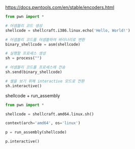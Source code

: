 https://docs.pwntools.com/en/stable/encoders.html

```python
from pwn import *

# 어셈블리 코드 생성
shellcode = shellcraft.i386.linux.echo('Hello, World!')

# 어셈블리 코드를 어셈블하여 바이너리로 변환
binary_shellcode = asm(shellcode)

# 실행할 프로세스 생성
sh = process("")

# 어셈블리 코드를 프로세스에 전송
sh.send(binary_shellcode)

# 셸을 보기 위해 interactive 모드로 전환
sh.interactive()
```

shellcode + run_assembly
```python
from pwn import *

shellcode = shellcraft.amd64.linux.sh()

context(arch='amd64', os='linux')

p = run_assembly(shellcode)

p.interactive()
```